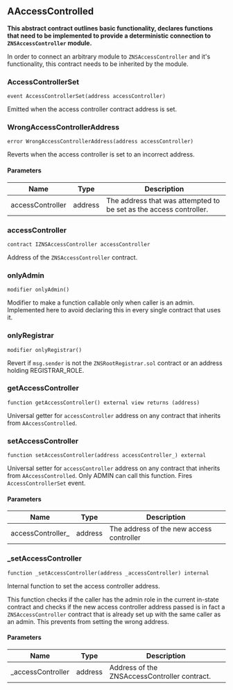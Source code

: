 ## AAccessControlled

**This abstract contract outlines basic functionality, declares functions
that need to be implemented to provide a deterministic connection to `ZNSAccessController` module.**

In order to connect an arbitrary module to `ZNSAccessController` and it's functionality,
this contract needs to be inherited by the module.

### AccessControllerSet

```solidity
event AccessControllerSet(address accessController)
```

Emitted when the access controller contract address is set.

### WrongAccessControllerAddress

```solidity
error WrongAccessControllerAddress(address accessController)
```

Reverts when the access controller is set to an incorrect address.

#### Parameters

| Name | Type | Description |
| ---- | ---- | ----------- |
| accessController | address | The address that was attempted to be set as the access controller. |

### accessController

```solidity
contract IZNSAccessController accessController
```

Address of the `ZNSAccessController` contract.

### onlyAdmin

```solidity
modifier onlyAdmin()
```

Modifier to make a function callable only when caller is an admin.
Implemented here to avoid declaring this in every single contract that uses it.

### onlyRegistrar

```solidity
modifier onlyRegistrar()
```

Revert if `msg.sender` is not the `ZNSRootRegistrar.sol` contract
or an address holding REGISTRAR_ROLE.

### getAccessController

```solidity
function getAccessController() external view returns (address)
```

Universal getter for `accessController` address on any contract that
inherits from `AAccessControlled`.

### setAccessController

```solidity
function setAccessController(address accessController_) external
```

Universal setter for `accessController` address on any contract that
inherits from `AAccessControlled`.
Only ADMIN can call this function.
Fires `AccessControllerSet` event.

#### Parameters

| Name | Type | Description |
| ---- | ---- | ----------- |
| accessController_ | address | The address of the new access controller |

### _setAccessController

```solidity
function _setAccessController(address _accessController) internal
```

Internal function to set the access controller address.

This function checks if the caller has the admin role in the current
in-state contract and checks if the new access controller address passed is in fact a `ZNSAccessController`
contract that is already set up with the same caller as an admin. This prevents from setting the wrong address.

#### Parameters

| Name | Type | Description |
| ---- | ---- | ----------- |
| _accessController | address | Address of the ZNSAccessController contract. |

